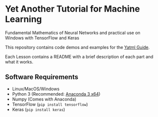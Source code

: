 # Yet Another Tutorial for Machine Learning
Fundamental Mathematics of Neural Networks and practical use on Windows with TensorFlow and Keras

This repository contains code demos and examples for the [Yatml Guide](https://1drv.ms/p/s!AhBV_pq3X7p3gs9uS6ygLdc01QTVFA). 

Each Lesson contains a README with a brief description of each part and what it works.

## Software Requirements
* Linux/MacOS/Windows
* Python 3 (Recommended: [Anaconda 3 x64](https://www.continuum.io/downloads))
* Numpy (Comes with Anaconda)
* TensorFlow (`pip install tensorflow`)
* Keras (`pip install keras`)
